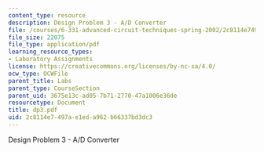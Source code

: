 ```yaml
---
content_type: resource
description: Design Problem 3 - A/D Converter
file: /courses/6-331-advanced-circuit-techniques-spring-2002/2c8114e7497ae1eda962b66337bd3dc3_dp3.pdf
file_size: 22075
file_type: application/pdf
learning_resource_types:
- Laboratory Assignments
license: https://creativecommons.org/licenses/by-nc-sa/4.0/
ocw_type: OCWFile
parent_title: Labs
parent_type: CourseSection
parent_uid: 3675e13c-ad05-7b71-2770-47a1006e36de
resourcetype: Document
title: dp3.pdf
uid: 2c8114e7-497a-e1ed-a962-b66337bd3dc3
---
```

Design Problem 3 - A/D Converter